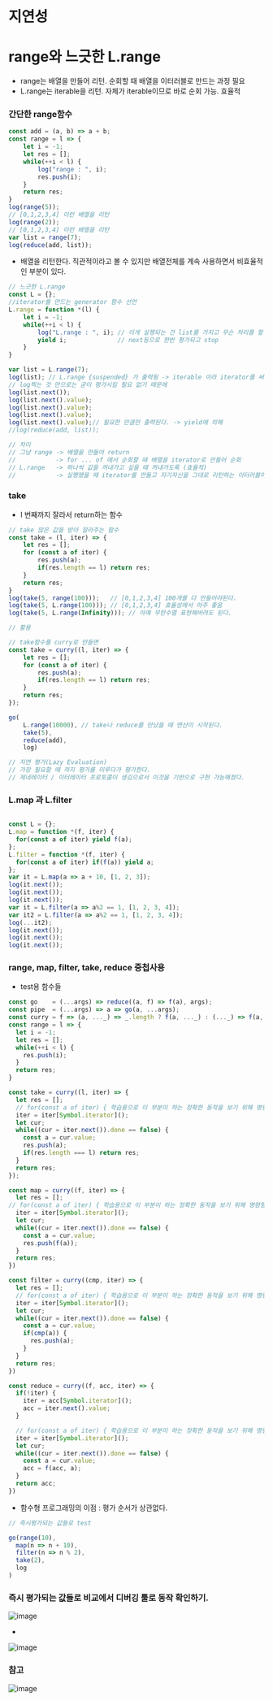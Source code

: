 # 지연성

# range와 느긋한 L.range

- range는 배열을 만들어 리턴. 순회할 때 배열을 이터러블로 만드는 과정 필요
- L.range는 iterable을 리턴. 자체가 iterable이므로 바로 순회 가능. 효율적

### 간단한 range함수

```jsx
const add = (a, b) => a + b;
const range = l => {
    let i = -1;
    let res = [];
    while(++i < l) {
        log("range : ", i);
        res.push(i);
    }
    return res;
}
log(range(5));
// [0,1,2,3,4] 이런 배열을 리턴
log(range(2));
// [0,1,2,3,4] 이런 배열을 리턴
var list = range(7);
log(reduce(add, list));
```

- 배열을 리턴한다. 직관적이라고 볼 수 있지만 배열전체를 계속 사용하면서 비효율적인 부분이 있다.

```jsx
// 느긋한 L.range
const L = {};
//iterator를 만드는 generator 함수 선언
L.range = function *(l) {
    let i = -1;
    while(++i < l) {
        log("L.range : ", i); // 이게 실행되는 건 list를 가지고 무슨 처리를 할 때 실행된다 (ex: reduce)
        yield i;              // next등으로 한번 평가되고 stop
    }
}

var list = L.range(7); 
log(list); // L.range {suspended} 가 출력됨 -> iterable 이라 iterator를 써야함
// log찍는 것 만으로는 굳이 평가시킬 필요 없기 때문에 
log(list.next());
log(list.next().value);
log(list.next().value);
log(list.next().value);
log(list.next().value);// 필요한 만큼만 출력된다. -> yield에 의해
//log(reduce(add, list));

// 차이
// 그냥 range -> 배열을 만들어 return
//           -> for ... of 에서 순회할 때 배열을 iterator로 만들어 순회
// L.range   -> 하나씩 값을 꺼내가고 싶을 때 꺼내가도록 (효율적)
//           -> 실행됐을 때 iterator를 만들고 자기자신을 그대로 리턴하는 이터러블이고 해당하는 함수를 실행하면 이미 만들어진 이터레이터를 그냥 리턴만 하고 순회. 조금 더 효율적이다.
```

### take

- l 번째까지 잘라서 return하는 함수

```jsx
// take 많은 값을 받아 잘라주는 함수
const take = (l, iter) => {
    let res = [];
    for (const a of iter) {
        res.push(a);
        if(res.length == l) return res;
    }
    return res;
}
log(take(5, range(100)));   // [0,1,2,3,4] 100개를 다 만들어야된다. 
log(take(5, L.range(100))); // [0,1,2,3,4] 효율성에서 아주 좋음
log(take(5, L.range(Infinity))); // 아예 무한수열 표현해버려도 된다. 

// 활용

// take함수를 curry로 만들면
const take = curry((l, iter) => {
    let res = [];
    for (const a of iter) {
        res.push(a);
        if(res.length == l) return res;
    }
    return res;
});

go(
    L.range(10000), // take나 reduce를 만났을 때 연산이 시작된다.
    take(5),
    reduce(add),
    log)

// 지연 평가(Lazy Evaluation)
// 가장 필요할 때 까지 평가를 미루다가 평가한다. 
// 제네레이터 / 이터레이터 프로토콜이 생김으로서 이것을 기반으로 구현 가능해졌다.
```

### L.map 과 L.filter

```jsx

const L = {};
L.map = function *(f, iter) {
  for(const a of iter) yield f(a);
};
L.filter = function *(f, iter) {
  for(const a of iter) if(f(a)) yield a;
};
var it = L.map(a => a + 10, [1, 2, 3]);
log(it.next());
log(it.next());
log(it.next());
var it = L.filter(a => a%2 == 1, [1, 2, 3, 4]);
var it2 = L.filter(a => a%2 == 1, [1, 2, 3, 4]);
log(...it2);
log(it.next());
log(it.next());
log(it.next());
```

### range, map, filter, take, reduce 중첩사용

- test용 함수들

```jsx
const go    = (...args) => reduce((a, f) => f(a), args);
const pipe  = (...args) => a => go(a, ...args);
const curry = f => (a, ..._) => _.length ? f(a, ..._) : (..._) => f(a, ..._);
const range = l => {
  let i = -1;
  let res = [];
  while(++i < l) {
    res.push(i);
  }
  return res;
}

const take = curry((l, iter) => {
  let res = [];
  // for(const a of iter) { 학습용으로 이 부분이 하는 정확한 동작을 보기 위해 명령형으로 작성.
  iter = iter[Symbol.iterator]();
  let cur;
  while((cur = iter.next()).done == false) {
    const a = cur.value;
    res.push(a);
    if(res.length === l) return res;
  }
  return res;
});

const map = curry((f, iter) => {
  let res = [];
// for(const a of iter) { 학습용으로 이 부분이 하는 정확한 동작을 보기 위해 명령형으로 작성.
  iter = iter[Symbol.iterator]();
  let cur;
  while((cur = iter.next()).done == false) {
    const a = cur.value;
    res.push(f(a));
  }
  return res;
})

const filter = curry((cmp, iter) => {
  let res = [];
  // for(const a of iter) { 학습용으로 이 부분이 하는 정확한 동작을 보기 위해 명령형으로 작성.
  iter = iter[Symbol.iterator]();
  let cur;
  while((cur = iter.next()).done == false) {
    const a = cur.value;
    if(cmp(a)) {
      res.push(a);
    }
  }
  return res;
})

const reduce = curry((f, acc, iter) => {
  if(!iter) {
    iter = acc[Symbol.iterator]();
    acc = iter.next().value;
  }

  // for(const a of iter) { 학습용으로 이 부분이 하는 정확한 동작을 보기 위해 명령형으로 작성.
  iter = iter[Symbol.iterator]();
  let cur;
  while((cur = iter.next()).done == false) {
    const a = cur.value;
    acc = f(acc, a);
  }
  return acc;
})
```

- 함수형 프로그래밍의 이점 : 평가 순서가 상관없다.

```jsx
// 즉시평가되는 값들로 test

go(range(10),
  map(n => n + 10),
  filter(n => n % 2),
  take(2),
  log
)
```

### 즉시 평가되는 값들로 비교에서 디버깅 툴로 동작 확인하기.

![image](https://user-images.githubusercontent.com/34783156/89094259-03133b00-d3fd-11ea-8ab8-d3956216e338.png)

- 

![image](https://user-images.githubusercontent.com/34783156/89094261-073f5880-d3fd-11ea-80fc-24928343a2ef.png)

### 참고

![image](https://user-images.githubusercontent.com/34783156/89094262-09091c00-d3fd-11ea-9588-1b13aecf7dea.png)
